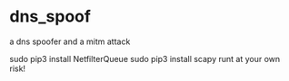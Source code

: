 # dns_spoof
a dns spoofer and a mitm attack

sudo pip3 install NetfilterQueue
sudo pip3 install scapy
runt at your own risk!
